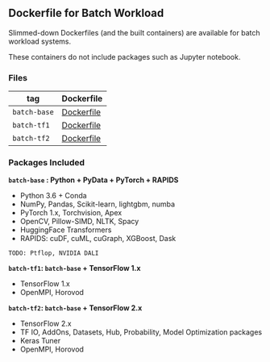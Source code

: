 ## Dockerfile for Batch Workload

Slimmed-down Dockerfiles (and the built containers) are available for batch workload systems.

These containers do not include packages such as Jupyter notebook.

### Files

| tag        | Dockerfile |
| ---------- | ---------- |
| `batch-base` | [Dockerfile](https://github.com/NVAITC/ai-lab/blob/master/src/base-batch.Dockerfile) |
| `batch-tf1` | [Dockerfile](https://github.com/NVAITC/ai-lab/blob/master/src/batch-tf1.Dockerfile) |
| `batch-tf2` | [Dockerfile](https://github.com/NVAITC/ai-lab/blob/master/src/batch-tf2.Dockerfile) |

### Packages Included

**`batch-base` : Python + PyData + PyTorch + RAPIDS**

* Python 3.6 + Conda
* NumPy, Pandas, Scikit-learn, lightgbm, numba
* PyTorch 1.x, Torchvision, Apex
* OpenCV, Pillow-SIMD, NLTK, Spacy
* HuggingFace Transformers
* RAPIDS: cuDF, cuML, cuGraph, XGBoost, Dask

```
TODO: Ptflop, NVIDIA DALI
```

**`batch-tf1`: `batch-base` + TensorFlow 1.x**

* TensorFlow 1.x
* OpenMPI, Horovod

**`batch-tf2`: `batch-base` + TensorFlow 2.x**

* TensorFlow 2.x
* TF IO, AddOns, Datasets, Hub, Probability, Model Optimization packages
* Keras Tuner
* OpenMPI, Horovod
